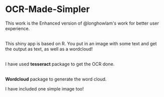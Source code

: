 # OCR-Made-Simpler
This work is the Enhanced version of @longhowlam's work for better user experience. 

<br>  This shiny app is based on R.  You put in an image with some text and get the output as text, as well as a wordcloud!  

<br>  I have used **tesseract** package to get the OCR done.   

<br>  **Wordcloud** package to generate the word cloud.


I have included one simple image too!
